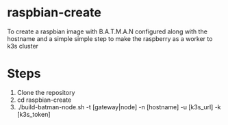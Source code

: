 # raspbian-create
To create a raspbian image with B.A.T.M.A.N configured along with the hostname and a simple simple step to make the raspberry as a worker to k3s cluster

# Steps
1. Clone the repository
2. cd raspbian-create
3. ./build-batman-node.sh -t [gateway|node] -n [hostname] -u [k3s_url] -k [k3s_token]